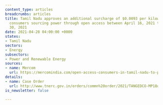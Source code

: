 ```yaml
---
content_type: articles
breadcrumbs: articles
title: Tamil Nadu approves an additional surcharge of $0.0093 per kilowatt hour for
  consumers sourcing power through open access between April 16, 2021 to September
  30, 2021
date: 2021-04-28 04:00:00 +0000
states:
- Tamil Nadu
sectors:
- Energy
subsectors:
- Power and Renewable Energy
sources:
- name: Mercom
  url: https://mercomindia.com/open-access-consumers-in-tamil-nadu-to-pay-additional-surcharge-of-%E2%82%B90-70-kwh/
details:
- name: Case Order
  url: http://www.tnerc.gov.in/orders/commn%20order/2021/TANGEDCO-MP18of2020.pdf
is_newsletter: false

---
```

